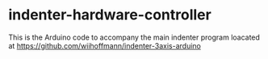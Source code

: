 # indenter-hardware-controller
This is the Arduino code to accompany the main indenter program loacated at https://github.com/wiihoffmann/indenter-3axis-arduino
